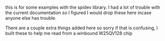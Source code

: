 this is for some examples with the spidev library. I had a lot of trouble with the current documentation so I figured I would drop these here incase anyone else has trouble.

There are a couple extra things added here so sorry if that is confusing, I built these to help me read from a winbound W25QV128 chip
